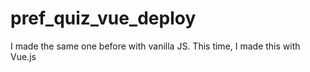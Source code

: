 # pref_quiz_vue_deploy
I made the same one before with vanilla JS. This time, I made this with Vue.js
